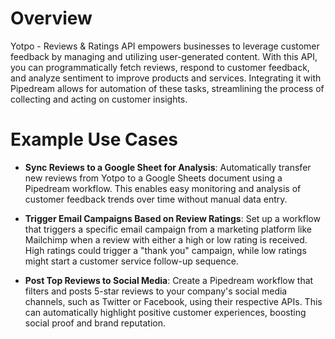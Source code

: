 # Overview

Yotpo - Reviews & Ratings API empowers businesses to leverage customer feedback by managing and utilizing user-generated content. With this API, you can programmatically fetch reviews, respond to customer feedback, and analyze sentiment to improve products and services. Integrating it with Pipedream allows for automation of these tasks, streamlining the process of collecting and acting on customer insights.

# Example Use Cases

- **Sync Reviews to a Google Sheet for Analysis**: Automatically transfer new reviews from Yotpo to a Google Sheets document using a Pipedream workflow. This enables easy monitoring and analysis of customer feedback trends over time without manual data entry.

- **Trigger Email Campaigns Based on Review Ratings**: Set up a workflow that triggers a specific email campaign from a marketing platform like Mailchimp when a review with either a high or low rating is received. High ratings could trigger a "thank you" campaign, while low ratings might start a customer service follow-up sequence.

- **Post Top Reviews to Social Media**: Create a Pipedream workflow that filters and posts 5-star reviews to your company's social media channels, such as Twitter or Facebook, using their respective APIs. This can automatically highlight positive customer experiences, boosting social proof and brand reputation.

